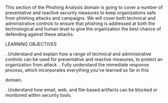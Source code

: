 This section of the Phishing Analysis domain is going to cover a number of preventative and reactive security
measures to keep organizations safe from phishing attacks and campaigns. We will cover both technical and
administrative controls to ensure that phishing is addressed at both the technological and human level to give the
organization the best chance of defending against these attacks.

LEARNING OBJECTIVES

. Understand and explain how a range of technical and administrative controls can be used for preventative and
reactive measures, to protect an organization from attack.
. Fully understand the immediate response process, which incorporates everything you've learned so far in this

domain.

. Understand how email, web, and file-based artifacts can be blocked or monitored within security tools.